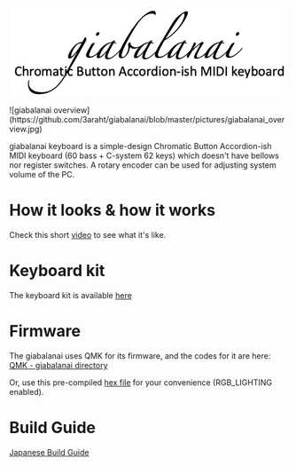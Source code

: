 <p align=center>
<img width="700" alt="giabalanai_logo" src="https://github.com/3araht/giabalanai/blob/master/pictures/giabalanai_logo.png">
</p>
![giabalanai overview](https://github.com/3araht/giabalanai/blob/master/pictures/giabalanai_overview.jpg)

giabalanai keyboard is a simple-design Chromatic Button Accordion-ish MIDI keyboard (60 bass + C-system 62 keys) which doesn't have bellows nor register switches.
A rotary encoder can be used for adjusting system volume of the PC.

# How it looks & how it works
Check this short [video](https://github.com/3araht/giabalanai/blob/master/videos/IMG_4443.mov) to see what it's like.

# Keyboard kit
The keyboard kit is available [here](https://yushakobo.jp/product-category/keyboard/)

# Firmware

The giabalanai uses QMK for its firmware, and the codes for it are here:
[QMK - giabalanai directory](https://github.com/qmk/qmk_firmware/tree/master/keyboards/giabalanai)

Or, use this pre-compiled [hex file](https://github.com/3araht/giabalanai/blob/master/giabalanai_3araht.hex) for your convenience (RGB_LIGHTING enabled).

# Build Guide

[Japanese Build Guide](https://github.com/3araht/giabalanai/blob/master/docs/build.md)
